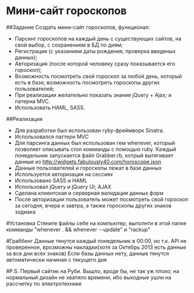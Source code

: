 # Мини-сайт гороскопов

##Задание
Создать мини-сайт гороскопов, функционал:
- Парсинг гороскопов на каждый день с существующих сайтов, на свой выбор, с сохранением в БД по дням;
- Регистрация (с указанием даты рождения, проверка введеных данных);
- Авторизация (после которой человеку сразу показывается его гороскоп);
- Возможноcть посмотреть свой гороскоп за любой день, который есть в базе; возможность посмотреть гороскопы других пользователей;
- При реализации желательно показать знания jQuery + Ajax; и патерна MVC.
- Использовать HAML, SASS.

##Реализация
- Для разработки был использован ryby-фреймворк Sinatra.
- Использовался паттерн MVC
- Для парсинга данных был использован гем whenever, который позволяет описывать cron комманды с помощью ruby. Каждый понедельник запускается файл Grabber.rb, котрый вытягивает данные из http://widgets.fabulously40.com/horoscope.json
- Данные пользователей и гороскопы лежат в базе данных
- Используется авторизация на сессиях
- Использовано SASS и HAML
- Использовал jQuery и jQuery UI; AJAX
- Сделана клиентская и серверная валидация данных форм
- После авторизации пользователь может посмотреть свой гороскоп за сегодня, вчера и завтра, а также гороскопы других знаков зодиака

#Установка
Стяните файлы себе на компьютер, выполнти в этой папке комманды "whenever . && whenever --update" и "rackup"

#Граббинг
Данные тянутся каждый понедельник в 00:00, но т.к. API не проверенное, врозможны накладки(хотя за Октябрь 2013 есть данные за все дни всех знаков)
Если базы данных нету, данные тянутся автоматически начиная с текущего дня

#P.S.
Первый сайтик на Руби. Вышло, вроде бы, не так уж плохо; на нормальный дизайн не хватило времени, ибо выходные ушли на рассчетку по электротехнике